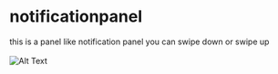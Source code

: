 # notificationpanel
this is a panel like notification panel you can swipe down or swipe up 
<br><br>
![Alt Text](http://botteach.ir/github/notificationpanel/notificationpanel.gif)
